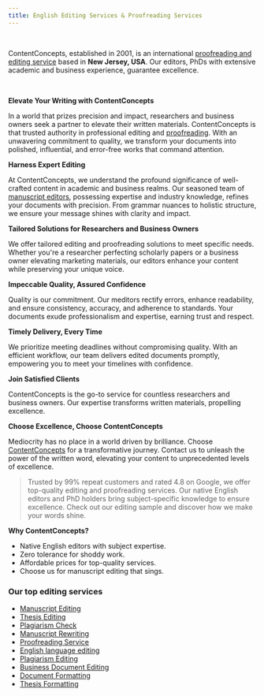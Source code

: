 ```yaml
---
title: English Editing Services & Proofreading Services
---
```

<br>

ContentConcepts, established in 2001, is an international [proofreading and editing service](https://contentconcepts.com/services/academic_editing/manuscript_editing/) based in **New Jersey, USA**. Our editors, PhDs with extensive academic and business experience, guarantee excellence.</br>

<br>

**Elevate Your Writing with ContentConcepts**

In a world that prizes precision and impact, researchers and business owners seek a partner to elevate their written materials. ContentConcepts is that trusted authority in professional editing and [proofreading](https://contentconcepts.com/services/academic_editing/proofreading_service/). With an unwavering commitment to quality, we transform your documents into polished, influential, and error-free works that command attention. <br>

**Harness Expert Editing**

At ContentConcepts, we understand the profound significance of well-crafted content in academic and business realms. Our seasoned team of [manuscript editors](https://blog.contentconcepts.com/our-manuscript-editorsscientific-editors-proofreaders), possessing expertise and industry knowledge, refines your documents with precision. From grammar nuances to holistic structure, we ensure your message shines with clarity and impact. <br>

**Tailored Solutions for Researchers and Business Owners**

We offer tailored editing and proofreading solutions to meet specific needs. Whether you're a researcher perfecting scholarly papers or a business owner elevating marketing materials, our editors enhance your content while preserving your unique voice.

**Impeccable Quality, Assured Confidence**

Quality is our commitment. Our meditors rectify errors, enhance readability, and ensure consistency, accuracy, and adherence to standards. Your documents exude professionalism and expertise, earning trust and respect.

**Timely Delivery, Every Time**

We prioritize meeting deadlines without compromising quality. With an efficient workflow, our team delivers edited documents promptly, empowering you to meet your timelines with confidence.

**Join Satisfied Clients**

ContentConcepts is the go-to service for countless researchers and business owners. Our expertise transforms written materials, propelling excellence.

**Choose Excellence, Choose ContentConcepts**

Mediocrity has no place in a world driven by brilliance. Choose [ContentConcepts](https://contentconcepts.com/) for a transformative journey. Contact us to unleash the power of the written word, elevating your content to unprecedented levels of excellence.

> Trusted by 99% repeat customers and rated 4.8 on Google, we offer top-quality editing and proofreading services. Our native English editors and PhD holders bring subject-specific knowledge to ensure excellence. Check out our editing sample and discover how we make your words shine.

**Why ContentConcepts?**

* Native English editors with subject expertise.
* Zero tolerance for shoddy work.
* Affordable prices for top-quality services.
* Choose us for manuscript editing that sings.

### **Our top editing services**

* [Manuscript Editing](https://contentconcepts.in/services/academic_editing/manuscript_editing)
* [Thesis Editing](https://contentconcepts.in/services/academic_editing/thesis_editing)
* [Plagiarism Check](https://contentconcepts.in/services/plagiarism_correction)
* [Manuscript Rewriting](https://contentconcepts.in/services/publication_support/manuscript_rewriting)
* [Proofreading Service](https://contentconcepts.in/services/academic_editing/proofreading_service)
* [English language editing](https://contentconcepts.in/services/academic_editing/english_editing)
* [Plagiarism Editing](https://contentconcepts.in/services/plagiarism_check/plagiarism_editing)
* [Business Document Editing](https://contentconcepts.in/services/business_editing/english_editing_india)
* [Document Formatting](https://contentconcepts.in/services/business_editing/document_formatting)
* [Thesis Formatting](https://contentconcepts.in/services/publication_support/manuscript_formatting)
